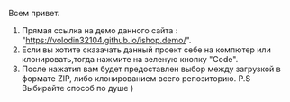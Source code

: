 Всем привет.
1. Прямая ссылка на демо данного сайта : "https://volodin32104.github.io/ishop.demo/".
2. Если вы хотите сказачать данный проект себе на компютер или клонировать,тогда
нажмите на зеленую кнопку "Code".
3. После нажатия вам будет предоставлен выбор между загрузкой в формате ZIP, либо 
клонированием всего репозиторию. P.S Выбирайте способ по душе )
